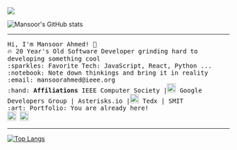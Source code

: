 <img src="https://github.com/mansoorahmed-asterics/my-personal-repository/blob/master/White%20Simple%20Woman%20Photo%20Sale%20or%20Business%20Women's%20Beauty%20Facebook%20Cover.png" align="center">

![Mansoor's GitHub stats](https://github-readme-stats.vercel.app/api?username=mansoorahmed-asterics&show_icons=true&theme=radical)
 <hr></hr>
<p align="left">
  <samp>
    Hi, I'm Mansoor Ahmed! 👋 <br>
    🔥 20 Year's Old Software Developer grinding hard to developing something cool  <br>
    :sparkles: Favorite Tech: JavaScript, React, Python ... <br>
    :notebook: Note down thinkings and bring it in reality <br>
    :email:	mansoorahmed@ieee.org <br>
   :hand: <b>Affiliations</b> IEEE Computer Society |<img src="https://www.iconfinder.com/data/icons/new-google-logo-2015/400/new-google-favicon-128.png" height="21px" width="20px"> Google Developers Group | Asterisks.io |<img src="https://www.iconfinder.com/data/icons/social-network-8/50/53-128.png" height="21px" width="20px"> Tedx | SMIT <br>
    :art: Portfolio: You are already here! <br>
    <img src="https://cdn2.iconfinder.com/data/icons/social-media-2285/512/1_Linkedin_unofficial_colored_svg-128.png" height="21px" width="20px>  
    "https://www.linkedin.com/in/mansoor-ahmed-23b509147/" <br>
   <img src="https://www.iconfinder.com/data/icons/social-flat-rounded-rects/512/twitter-128.png" height="21px" width="20px>  
    "https://twitter.com/MansoorAhmed_d" <br>

  </samp>
</p>
<hr></hr>

[![Top Langs](https://github-readme-stats.vercel.app/api/top-langs/?username=mansoorahmed-asterics&theme=radical)](https://github.com/mansoorahmed-asterics/github-readme-stats)
